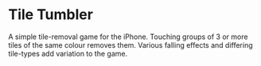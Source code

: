Tile Tumbler
===========

A simple tile-removal game for the iPhone. Touching groups of 3 or more tiles of the same colour removes them. 
Various falling effects and differing tile-types add variation to the game.



